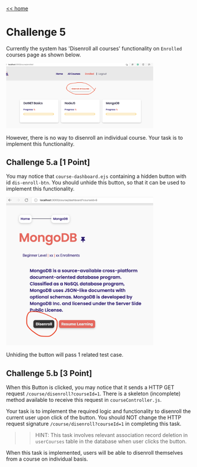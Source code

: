 [<< home](./README.md)

# Challenge 5

Currently the system has 'Disenroll all courses' functionality on `Enrolled` courses page as shown below.

<img src="./images/5_1.png" width="400">

However, there is no way to disenroll an individual course. Your task is to implement this functionality.

## Challenge 5.a [1 Point]

You may notice that `course-dashboard.ejs` containing a hidden button with id `dis-enroll-btn`. You should unhide this button, so that it can be used to implement this functionality.

<img src="./images/5a1.png" width="400">

Unhiding the button will pass 1 related test case.

## Challenge 5.b [3 Point]

When this Button is clicked, you may notice that it sends a HTTP GET request `/course/disenroll?courseId=1`. There is a skeleton (incomplete) method available to receive this request in `courseController.js`.

Your task is to implement the required logic and functionality to disenroll the current user upon click of the button. You should NOT change the HTTP request signature `/course/disenroll?courseId=1` in completing this task.

>> HINT: This task involves relevant association record deletion in `userCourses` table in the database when user clicks the button.

When this task is implemented, users will be able to disenroll themselves from a course on individual basis.
